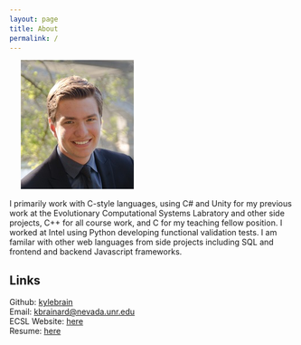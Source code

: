 ```yaml
---
layout: page
title: About
permalink: /
---
```


<div class="captioned-img alignright">

<img style="padding-left: 20px;" src="images/profile.jpg">

</div>

I primarily work with C-style languages, using C# and Unity for my previous work at the Evolutionary Computational Systems Labratory and other side projects, C++ for all course work, and C for my teaching fellow position. I worked at Intel using Python developing functional validation tests. I am familar with other web languages from side projects including SQL and frontend and backend Javascript frameworks.

## Links

Github: [kylebrain](https://github.com/kylebrain) <br />
Email: [kbrainard@nevada.unr.edu](mailto:kbrainard@nevada.unr.edu) <br />
ECSL Website: [here](https://ecsl.cse.unr.edu/) <br />
Resume: [here](https://docs.google.com/document/d/1uqIqqzies9qAt4caEGX0H8eLjIEw2-p1FyB1GzM2Y2k/preview)
